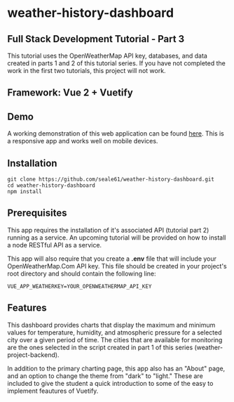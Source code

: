 # weather-history-dashboard
## Full Stack Development Tutorial - Part 3
This tutorial uses the OpenWeatherMap API key, databases, and data created in parts 1 and 2 of this tutorial series. If you have not completed the work in the first two tutorials, this project will not work.  

## Framework: Vue 2 + Vuetify
## Demo
A working demonstration of this web application can be found [here](https://weathertrend.sealeweb.com). This is a responsive app and works well on mobile devices.  

## Installation  
    git clone https://github.com/seale61/weather-history-dashboard.git
    cd weather-history-dashboard
    npm install

## Prerequisites

This app requires the installation of it's associated API (tutorial part 2) running as a service. An upcoming tutorial will be provided on how to install a node RESTful API as a service.  

This app will also require that you create a **.env** file that will include your OpenWeatherMap.Com API key. This file should be created in your project's root directory and should contain the following line:

    VUE_APP_WEATHERKEY=YOUR_OPENWEATHERMAP_API_KEY

## Features  
This dashboard provides charts that display the maximum and minimum values for temperature, humidity, and atmospheric pressure for a selected city over a given period of time. The cities that are available for monitoring are the ones selected in the script created in part 1 of this series (weather-project-backend).  

In addition to the primary charting page, this app also has an "About" page, and an option to change the theme from "dark" to "light." These are included to give the student a quick introduction to some of the easy to implement feautures of Vuetify.
